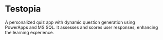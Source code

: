 # Testopia
A personalized quiz app with dynamic question generation
using PowerApps and MS SQL. It assesses and scores user responses, enhancing the
learning experience.
